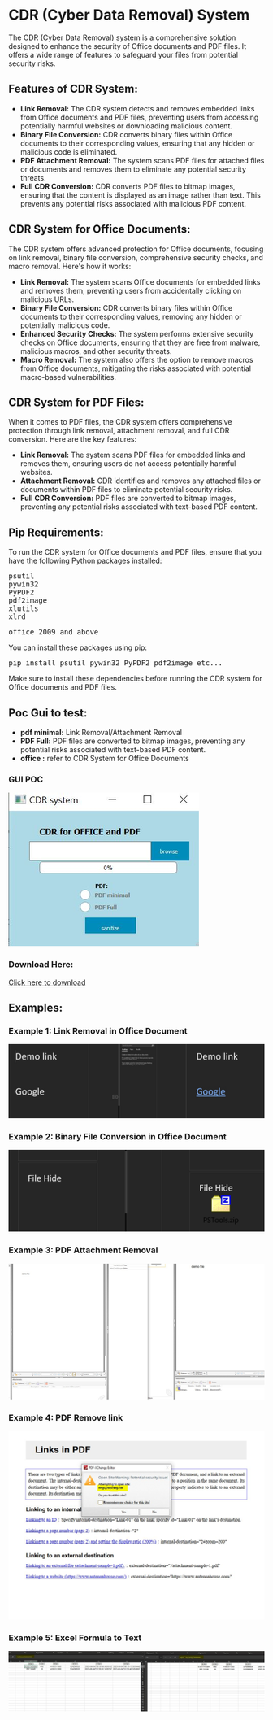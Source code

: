 <h1>CDR (Cyber Data Removal) System</h1>

<p>The CDR (Cyber Data Removal) system is a comprehensive solution designed to enhance the security of Office documents and PDF files. It offers a wide range of features to safeguard your files from potential security risks.</p>

<h2>Features of CDR System:</h2>

<ul>
  <li><strong>Link Removal:</strong> The CDR system detects and removes embedded links from Office documents and PDF files, preventing users from accessing potentially harmful websites or downloading malicious content.</li>
  <li><strong>Binary File Conversion:</strong> CDR converts binary files within Office documents to their corresponding values, ensuring that any hidden or malicious code is eliminated.</li>
  <li><strong>PDF Attachment Removal:</strong> The system scans PDF files for attached files or documents and removes them to eliminate any potential security threats.</li>
  <li><strong>Full CDR Conversion:</strong> CDR converts PDF files to bitmap images, ensuring that the content is displayed as an image rather than text. This prevents any potential risks associated with malicious PDF content.</li>
</ul>

<h2>CDR System for Office Documents:</h2>

<p>The CDR system offers advanced protection for Office documents, focusing on link removal, binary file conversion, comprehensive security checks, and macro removal. Here's how it works:</p>

<ul>
  <li><strong>Link Removal:</strong> The system scans Office documents for embedded links and removes them, preventing users from accidentally clicking on malicious URLs.</li>
  <li><strong>Binary File Conversion:</strong> CDR converts binary files within Office documents to their corresponding values, removing any hidden or potentially malicious code.</li>
  <li><strong>Enhanced Security Checks:</strong> The system performs extensive security checks on Office documents, ensuring that they are free from malware, malicious macros, and other security threats.</li>
  <li><strong>Macro Removal:</strong> The system also offers the option to remove macros from Office documents, mitigating the risks associated with potential macro-based vulnerabilities.</li>
</ul>


<h2>CDR System for PDF Files:</h2>

<p>When it comes to PDF files, the CDR system offers comprehensive protection through link removal, attachment removal, and full CDR conversion. Here are the key features:</p>

<ul>
  <li><strong>Link Removal:</strong> The system scans PDF files for embedded links and removes them, ensuring users do not access potentially harmful websites.</li>
  <li><strong>Attachment Removal:</strong> CDR identifies and removes any attached files or documents within PDF files to eliminate potential security risks.</li>
  <li><strong>Full CDR Conversion:</strong> PDF files are converted to bitmap images, preventing any potential risks associated with text-based PDF content.</li>
</ul>

<h2>Pip Requirements:</h2>

<p>To run the CDR system for Office documents and PDF files, ensure that you have the following Python packages installed:</p>

<pre>
psutil
pywin32
PyPDF2
pdf2image
xlutils
xlrd
</pre>

<pre>
office 2009 and above
</pre>


<p>You can install these packages using pip:</p>

<pre>
pip install psutil pywin32 PyPDF2 pdf2image etc...
</pre>

<p>Make sure to install these dependencies before running the CDR system for Office documents and PDF files.</p>

<h2>Poc Gui to test:</h2>
<ul>
  <li><strong>pdf minimal:</strong> Link Removal/Attachment Removal</li>
  <li><strong>PDF Full:</strong> PDF files are converted to bitmap images, preventing any potential risks associated with text-based PDF content.</li>
  <li><strong>office :</strong> refer to CDR System for Office Documents</li>
</ul>

<h3>GUI POC</h3>
<img src="https://github.com/idanless/sanitize-pdf-and-office/blob/main/CDRIMG/cdrgui.JPG?raw=true" alt="Example 1">

<h3>Download Here:</h3>
<a href="https://drive.google.com/file/d/1gY8AJQD3rZRCcSfFlVeGTM0JxyWB3Qi7/view?usp=sharing" download>Click here to download</a>



<h2>Examples:</h2>

<h3>Example 1: Link Removal in Office Document</h3>
<img src="https://github.com/idanless/sanitize-pdf-and-office/blob/main/CDRIMG/remove%20link.jpeg?raw=true" alt="Example 1">

<h3>Example 2: Binary File Conversion in Office Document</h3>
<img src="https://github.com/idanless/sanitize-pdf-and-office/blob/main/CDRIMG/HideFileWord.jpeg?raw=true" alt="Example 2">

<h3>Example 3: PDF Attachment Removal</h3>
<img src="https://github.com/idanless/sanitize-pdf-and-office/blob/main/CDRIMG/remove%20file%20from%20pdf.jpeg?raw=true" alt="Example 3">

<h3>Example 4: PDF Remove link</h3>
<img src="https://github.com/idanless/sanitize-pdf-and-office/blob/main/CDRIMG/pdf%20change%20link.jpeg?raw=true" alt="Example 4">

<h3>Example 5: Excel Formula to Text</h3>
<img src="https://github.com/idanless/sanitize-pdf-and-office/blob/main/CDRIMG/excel%20formula.jpeg?raw=true" alt="Example 4">

